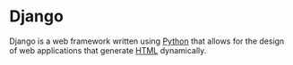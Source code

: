# Django















Django is a web framework written using [Python](/wiki/Python) that allows for the design of web applications that generate [HTML](/wiki/HTML) dynamically.








